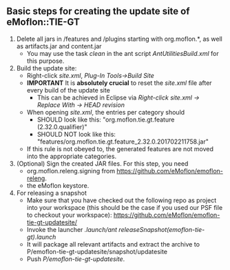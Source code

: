 ## Basic steps for creating the update site of eMoflon::TIE-GT
1. Delete all jars in /features and /plugins starting with org.moflon.*, as well as artifacts.jar and content.jar
    * You may use the task *clean* in the ant script *AntUtilitiesBuild.xml* for this purpose.
2. Build the update site:
    * Right-click *site.xml*, *Plug-In Tools->Build Site*
    * **IMPORTANT** It is **absolutely crucial** to reset the *site.xml* file after every build of the update site
      * This can be achieved in Eclipse via *Right-click site.xml -> Replace With -> HEAD revision*
    * When opening *site.xml*, the entries per category should
       * SHOULD look like this: "org.moflon.tie.gt.feature (2.32.0.qualifier)"
       * SHOULD NOT look like this: "features/org.moflon.tie.gt.feature_2.32.0.201702211758.jar"
    * If this rule is not obeyed to, the generated features are not moved into the appropriate categories.
3. (Optional) Sign the created JAR files. For this step, you need
    * org.moflon.releng.signing from https://github.com/eMoflon/emoflon-releng.
    * the eMoflon keystore.
4. For releasing a snapshot
    * Make sure that you have checked out the following repo as project into your workspace (this should be the case if you used our PSF file to checkout your workspace):
    https://github.com/eMoflon/emoflon-tie-gt-updatesite/
    * Invoke the launcher *.launch/ant releaseSnapshot(emoflon-tie-gt).launch*
     * It will package all relevant artifacts and extract the archive to P/emoflon-tie-gt-updatesite/snapshot/updatesite
    * Push *P/emoflon-tie-gt-updatesite*.
